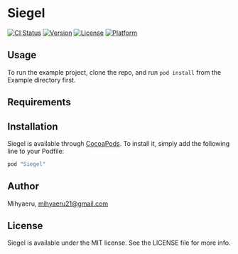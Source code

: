 # Siegel

[![CI Status](http://img.shields.io/travis/Mihyaeru/Siegel.svg?style=flat)](https://travis-ci.org/Mihyaeru/Siegel)
[![Version](https://img.shields.io/cocoapods/v/Siegel.svg?style=flat)](http://cocoapods.org/pods/Siegel)
[![License](https://img.shields.io/cocoapods/l/Siegel.svg?style=flat)](http://cocoapods.org/pods/Siegel)
[![Platform](https://img.shields.io/cocoapods/p/Siegel.svg?style=flat)](http://cocoapods.org/pods/Siegel)

## Usage

To run the example project, clone the repo, and run `pod install` from the Example directory first.

## Requirements

## Installation

Siegel is available through [CocoaPods](http://cocoapods.org). To install
it, simply add the following line to your Podfile:

```ruby
pod "Siegel"
```

## Author

Mihyaeru, mihyaeru21@gmail.com

## License

Siegel is available under the MIT license. See the LICENSE file for more info.
